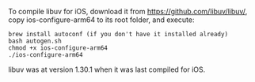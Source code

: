 To compile libuv for iOS, download it from https://github.com/libuv/libuv/, copy ios-configure-arm64 to its root folder, and execute:

```
brew install autoconf (if you don't have it installed already)
bash autogen.sh
chmod +x ios-configure-arm64
./ios-configure-arm64
```

libuv was at version 1.30.1 when it was last compiled for iOS. 

